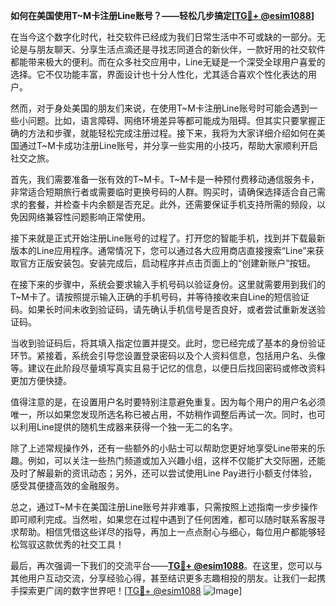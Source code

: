 **如何在美国使用T~M卡注册Line账号？——轻松几步搞定[[TG💪+ @esim1088](https://t.me/s/esim1088)]**

在当今这个数字化时代，社交软件已经成为我们日常生活中不可或缺的一部分。无论是与朋友聊天、分享生活点滴还是寻找志同道合的新伙伴，一款好用的社交软件都能带来极大的便利。而在众多社交应用中，Line无疑是一个深受全球用户喜爱的选择。它不仅功能丰富，界面设计也十分人性化，尤其适合喜欢个性化表达的用户。

然而，对于身处美国的朋友们来说，在使用T~M卡注册Line账号时可能会遇到一些小问题。比如，语言障碍、网络环境差异等都可能成为阻碍。但其实只要掌握正确的方法和步骤，就能轻松完成注册过程。接下来，我将为大家详细介绍如何在美国通过T~M卡成功注册Line账号，并分享一些实用的小技巧，帮助大家顺利开启社交之旅。

首先，我们需要准备一张有效的T~M卡。T~M卡是一种预付费移动通信服务卡，非常适合短期旅行者或需要临时更换号码的人群。购买时，请确保选择适合自己需求的套餐，并检查卡内余额是否充足。此外，还需要保证手机支持所需的频段，以免因网络兼容性问题影响正常使用。

接下来就是正式开始注册Line账号的过程了。打开您的智能手机，找到并下载最新版本的Line应用程序。通常情况下，您可以通过各大应用商店直接搜索“Line”来获取官方正版安装包。安装完成后，启动程序并点击页面上的“创建新账户”按钮。

在接下来的步骤中，系统会要求输入手机号码以验证身份。这里就需要用到我们的T~M卡了。请按照提示输入正确的手机号码，并等待接收来自Line的短信验证码。如果长时间未收到验证码，请先确认手机信号是否良好，或者尝试重新发送验证码。

当收到验证码后，将其填入指定位置并提交。此时，您已经完成了基本的身份验证环节。紧接着，系统会引导您设置登录密码以及个人资料信息，包括用户名、头像等。建议在此阶段尽量填写真实且易于记忆的信息，以便日后找回密码或修改资料更加方便快捷。

值得注意的是，在设置用户名时要特别注意避免重复。因为每个用户的用户名必须唯一，所以如果您发现所选名称已被占用，不妨稍作调整后再试一次。同时，也可以利用Line提供的随机生成器来获得一个独一无二的名字。

除了上述常规操作外，还有一些额外的小贴士可以帮助您更好地享受Line带来的乐趣。例如，可以关注一些热门频道或加入兴趣小组，这样不仅能扩大交际圈，还能及时了解最新的资讯动态；另外，还可以尝试使用Line Pay进行小额支付体验，感受其便捷高效的金融服务。

总之，通过T~M卡在美国注册Line账号并非难事，只需按照上述指南一步步操作即可顺利完成。当然啦，如果您在过程中遇到了任何困难，都可以随时联系客服寻求帮助。相信凭借这些详尽的指导，再加上一点点耐心与细心，每位用户都能够轻松驾驭这款优秀的社交工具！

最后，再次强调一下我们的交流平台——**[TG💪+ @esim1088](https://t.me/s/esim1088)**。在这里，您可以与其他用户互动交流，分享经验心得，甚至结识更多志趣相投的朋友。让我们一起携手探索更广阔的数字世界吧！[[TG💪+ @esim1088](https://t.me/s/esim1088) ![Image](https://i.postimg.cc/4NQfJmqS/Snipaste-2025-05-13-00-14-12.png)]
